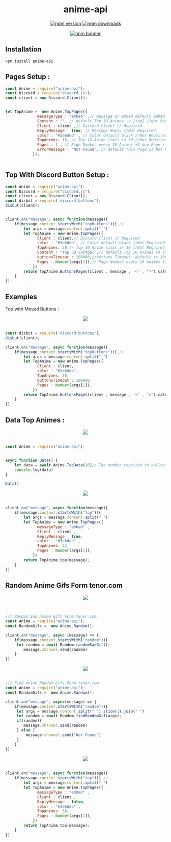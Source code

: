 <div align="center">
  <h1>anime-api</h1>
    <p>
    <a href="https://www.npmjs.com/package/anime-api"><img src="https://img.shields.io/npm/v/anime-api?maxAge=3600" alt="npm version" /></a>
    <a href="https://www.npmjs.com/package/anime-api"><img src="https://img.shields.io/npm/dt/anime-api?maxAge=3600" alt="npm downloads" /></a>
  </p>
  <p>
    <a href="https://www.npmjs.com/package/anime-api"><img src="https://nodei.co/npm/anime-api.png?downloads=true&stars=true" alt="npm banner"></a>
  </p>
</div>

## Installation

```npm
npm install anime-api
```

## Pages Setup :
```js
const Anime = require("anime-api");
const Discord = require("discord.js");
const client = new Discord.Client();


let TopAnime =  new Anime.TopPages({
              messageType : "embed" ,// message or embed default embed //Not Required
              Content : "", // default Top 10 Animes \n [top] //Not Required
              Client : client ,// Discord Client // Required
              ReplyMessage : true, // Message Reply //Not Required
              color : "#3e6deb" , // Color default black //Not Required
              TopAnimes: 10, // Top 10 Anime limit is 50 //Not Required
              Pages : 1 , // Page Number every 10 Animes +1 one Page //Not Required
              ErrorMessage : "Not Found", // default This Page Is Not Found 🙂//Not Required
            });
  
```

## Top With Discord Button Setup :

```js
const Anime = require("anime-api");
const Discord = require("discord.js");
const client = new Discord.Client();
const disbut = require('discord-buttons');
disbut(client);


client.on("message", async function(message){
    if(message.content.startsWith("topButtons")){ //
        let args = message.content.split(" ")
        let TopAnime = new Anime.TopPages({
              Client : client,// Discord Client // Required
              color : "#3e6deb", // Color default black //Not Required
              TopAnimes: 50,// Top 10 Anime limit is 50 //Not Required
              Content : "Top 50 \n[top]",// default Top 10 Animes \n [top] //Not Required
              buttonsTimeout : 100000,//buttons Timeout  default is 100000ms//Not Required
              Pages : Number(args[1]),// Page Number every 10 Animes +1 one Page //Not Required
            })
        return TopAnime.ButtonsPages(client , message , '<' , ">").catch(err => {throw err});
    }
});
```

## Examples 

Top with Moved Buttons : 
<div align="center">
  <img src="https://cdn.discordapp.com/attachments/864207573463597108/864582522243252224/unknown.png">
  <br> <br>
</div>

```js
const disbut = require('discord-buttons');
disbut(client);

client.on("message", async function(message){
    if(message.content.startsWith("topButtons")){ //
        let args = message.content.split(" ")
        let TopAnime = new Anime.TopPages({
              Client : client,
              color : "#3e6deb", 
              TopAnimes: 50,
              buttonsTimeout : 100000,
              Pages : Number(args[1]),
            })
        return TopAnime.ButtonsPages(client , message , '<' , ">").catch(err => {throw err});
    }
});
```

## Data Top Animes :

<div align="center">
<img src="https://cdn.discordapp.com/attachments/864207573463597108/864787097105727488/unknown.png">
 <br> <br>
</div>

```js
const Anime = require("anime-api");


async function Data() {
    let data = await Anime.TopData(10)// The number required to collect ِTop Anime //The maximum is 50;
    console.log(data)
}

Data()
```

<div align="center">
  <img src="https://cdn.discordapp.com/attachments/863796420996890645/863802146645868544/Screenshot_31.png">
  <br> <br>
</div>

```js
client.on("message", async function(message){
    if(message.content.startsWith("top")){ 
        let args = message.content.split(" ")
        let TopAnime = new Anime.TopPages({
              messageType : "embed" ,
              Client : client ,
              ReplyMessage : true, 
              color : "#3e6deb" , 
              TopAnimes: 23, 
              Pages : Number(args[1]),
            })
        return TopAnime.top(message);
    }
})
```
## Random Anime Gifs  Form tenor.com

<div align="center">
  <img src="https://cdn.discordapp.com/attachments/863796420996890645/865267322649444372/unknown.png">
  <br> <br>
</div>

```js

/// Random Sad Anime Gifs Form tenor.com
const Anime = require("anime-api");
const RandomGifs =  new Anime.Random();

client.on("message", async (message) => {
    if(message.content.startsWith("random")){ 
     let random = await Random.randomSadGif();
        message.channel.send(random)
    }
})
```

<div align="center">
  <img src="https://cdn.discordapp.com/attachments/863796420996890645/865266835750780938/unknown.png">
  <br> <br>
</div>

```js
/// Find Anime Random Gifs Form tenor.com
const Anime = require("anime-api");
const RandomGifs =  new Anime.Random();

client.on("message", async(message) => {
    if(message.content.startsWith("random")){ 
     let args = message.content.split(" ").slice(1).join(" ")
     let random = await Random.findRandomGif(args);
     if(random){
        message.channel.send(random)
     } else {
         message.channel.send("Not Found")
     }
    }
})

```
<div align="center">
  <img src="https://cdn.discordapp.com/attachments/863796420996890645/863802878220566538/unknown.png">
  <br> <br>
</div>

```js
client.on("message", async function(message){
    if(message.content.startsWith("top")){ //
        let args = message.content.split(" ")
        let TopAnime = new Anime.TopPages({
              messageType : "embed" ,
              Client : client ,
              ReplyMessage : false, 
              color : "#3e6deb" , 
              TopAnimes: 50, 
              Pages : Number(args[1]),
            })
        return TopAnime.top(message);
    }
})
```
